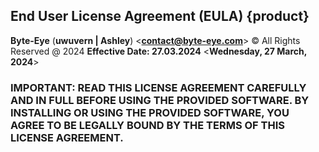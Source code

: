 ## End User License Agreement (EULA) {product}

**Byte-Eye** (**uwuvern | Ashley**) <**contact@byte-eye.com**> © All Rights Reserved @ 2024
**Effective Date: 27.03.2024** <**Wednesday, 27 March, 2024**>

### IMPORTANT: READ THIS LICENSE AGREEMENT CAREFULLY AND IN FULL BEFORE USING THE PROVIDED SOFTWARE. BY INSTALLING OR USING THE PROVIDED SOFTWARE, YOU AGREE TO BE LEGALLY BOUND BY THE TERMS OF THIS LICENSE AGREEMENT.


